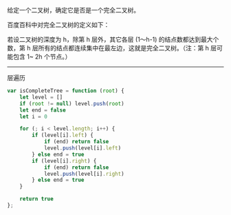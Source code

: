 给定一个二叉树，确定它是否是一个完全二叉树。

百度百科中对完全二叉树的定义如下：

若设二叉树的深度为 h，除第 h 层外，其它各层 (1～h-1) 的结点数都达到最大个数，第 h 层所有的结点都连续集中在最左边，这就是完全二叉树。（注：第 h 层可能包含 1~ 2h 个节点。）

---

层遍历


```javascript
var isCompleteTree = function (root) {
    let level = []
    if (root != null) level.push(root)
    let end = false
    let i = 0

    for (; i < level.length; i++) {
        if (level[i].left) {
            if (end) return false
            level.push(level[i].left)
        } else end = true
        if (level[i].right) {
            if (end) return false
            level.push(level[i].right)
        } else end = true
    }

    return true
};
```
